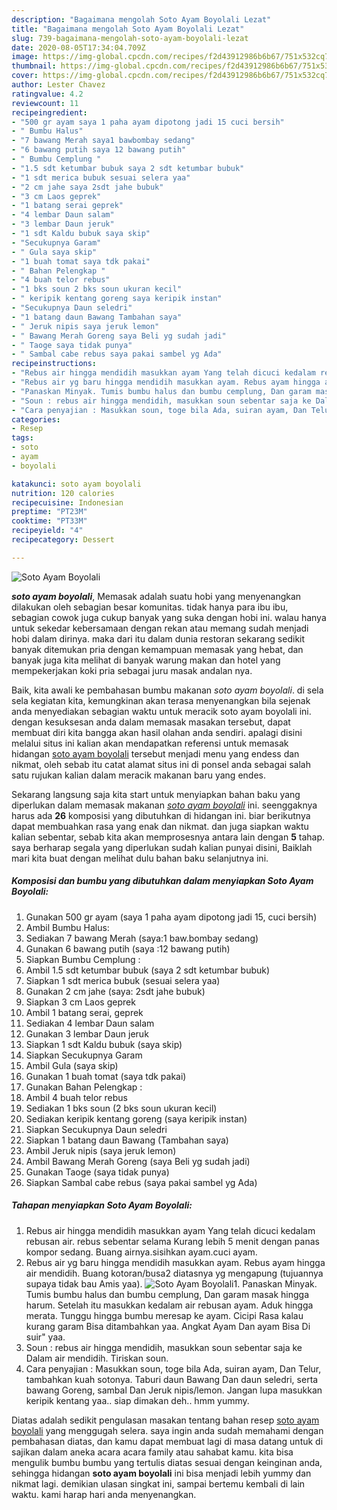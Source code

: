 ```yaml
---
description: "Bagaimana mengolah Soto Ayam Boyolali Lezat"
title: "Bagaimana mengolah Soto Ayam Boyolali Lezat"
slug: 739-bagaimana-mengolah-soto-ayam-boyolali-lezat
date: 2020-08-05T17:34:04.709Z
image: https://img-global.cpcdn.com/recipes/f2d43912986b6b67/751x532cq70/soto-ayam-boyolali-foto-resep-utama.jpg
thumbnail: https://img-global.cpcdn.com/recipes/f2d43912986b6b67/751x532cq70/soto-ayam-boyolali-foto-resep-utama.jpg
cover: https://img-global.cpcdn.com/recipes/f2d43912986b6b67/751x532cq70/soto-ayam-boyolali-foto-resep-utama.jpg
author: Lester Chavez
ratingvalue: 4.2
reviewcount: 11
recipeingredient:
- "500 gr ayam saya 1 paha ayam dipotong jadi 15 cuci bersih"
- " Bumbu Halus"
- "7 bawang Merah saya1 bawbombay sedang"
- "6 bawang putih saya 12 bawang putih"
- " Bumbu Cemplung "
- "1.5 sdt ketumbar bubuk saya 2 sdt ketumbar bubuk"
- "1 sdt merica bubuk sesuai selera yaa"
- "2 cm jahe saya 2sdt jahe bubuk"
- "3 cm Laos geprek"
- "1 batang serai geprek"
- "4 lembar Daun salam"
- "3 lembar Daun jeruk"
- "1 sdt Kaldu bubuk saya skip"
- "Secukupnya Garam"
- " Gula saya skip"
- "1 buah tomat saya tdk pakai"
- " Bahan Pelengkap "
- "4 buah telor rebus"
- "1 bks soun 2 bks soun ukuran kecil"
- " keripik kentang goreng saya keripik instan"
- "Secukupnya Daun seledri"
- "1 batang daun Bawang Tambahan saya"
- " Jeruk nipis saya jeruk lemon"
- " Bawang Merah Goreng saya Beli yg sudah jadi"
- " Taoge saya tidak punya"
- " Sambal cabe rebus saya pakai sambel yg Ada"
recipeinstructions:
- "Rebus air hingga mendidih masukkan ayam Yang telah dicuci kedalam rebusan air. rebus sebentar selama Kurang lebih 5 menit dengan panas kompor sedang. Buang airnya.sisihkan ayam.cuci ayam."
- "Rebus air yg baru hingga mendidih masukkan ayam. Rebus ayam hingga air mendidih. Buang kotoran/busa2 diatasnya yg mengapung (tujuannya supaya tidak bau Amis yaa)."
- "Panaskan Minyak. Tumis bumbu halus dan bumbu cemplung, Dan garam masak hingga harum. Setelah itu masukkan kedalam air rebusan ayam. Aduk hingga merata. Tunggu hingga bumbu meresap ke ayam. Cicipi Rasa kalau kurang garam Bisa ditambahkan yaa. Angkat Ayam Dan ayam Bisa Di suir&#34; yaa."
- "Soun : rebus air hingga mendidih, masukkan soun sebentar saja ke Dalam air mendidih. Tiriskan soun."
- "Cara penyajian : Masukkan soun, toge bila Ada, suiran ayam, Dan Telur, tambahkan kuah sotonya. Taburi daun Bawang Dan daun seledri, serta bawang Goreng, sambal Dan Jeruk nipis/lemon. Jangan lupa masukkan keripik kentang yaa.. siap dimakan deh.. hmm yummy."
categories:
- Resep
tags:
- soto
- ayam
- boyolali

katakunci: soto ayam boyolali 
nutrition: 120 calories
recipecuisine: Indonesian
preptime: "PT23M"
cooktime: "PT33M"
recipeyield: "4"
recipecategory: Dessert

---
```



![Soto Ayam Boyolali](https://img-global.cpcdn.com/recipes/f2d43912986b6b67/751x532cq70/soto-ayam-boyolali-foto-resep-utama.jpg)

<b><i>soto ayam boyolali</i></b>, Memasak adalah suatu hobi yang menyenangkan dilakukan oleh sebagian besar komunitas. tidak hanya para ibu ibu, sebagian cowok juga cukup banyak yang suka dengan hobi ini. walau hanya untuk sekedar kebersamaan dengan rekan atau memang sudah menjadi hobi dalam dirinya. maka dari itu dalam dunia restoran sekarang sedikit banyak ditemukan pria dengan kemampuan memasak yang hebat, dan banyak juga kita melihat di banyak warung makan dan hotel yang mempekerjakan koki pria sebagai juru masak andalan nya.



Baik, kita awali ke pembahasan bumbu makanan <i>soto ayam boyolali</i>. di sela sela kegiatan kita, kemungkinan akan terasa menyenangkan bila sejenak anda menyediakan sebagian waktu untuk meracik soto ayam boyolali ini. dengan kesuksesan anda dalam memasak masakan tersebut, dapat membuat diri kita bangga akan hasil olahan anda sendiri. apalagi disini melalui situs ini kalian akan mendapatkan referensi untuk memasak hidangan <u>soto ayam boyolali</u> tersebut menjadi menu yang endess dan nikmat, oleh sebab itu catat alamat situs ini di ponsel anda sebagai salah satu rujukan kalian dalam meracik makanan baru yang endes.


Sekarang langsung saja kita start untuk menyiapkan bahan baku yang diperlukan dalam memasak makanan <u><i>soto ayam boyolali</i></u> ini. seenggaknya harus ada <b>26</b> komposisi yang dibutuhkan di hidangan ini. biar berikutnya dapat membuahkan rasa yang enak dan nikmat. dan juga siapkan waktu kalian sebentar, sebab kita akan memprosesnya antara lain dengan <b>5</b> tahap. saya berharap segala yang diperlukan sudah kalian punyai disini, Baiklah mari kita buat dengan melihat dulu bahan baku selanjutnya ini.

<!--inarticleads1-->

##### Komposisi dan bumbu yang dibutuhkan dalam menyiapkan Soto Ayam Boyolali:

1. Gunakan 500 gr ayam (saya 1 paha ayam dipotong jadi 15, cuci bersih)
1. Ambil  Bumbu Halus:
1. Sediakan 7 bawang Merah (saya:1 baw.bombay sedang)
1. Gunakan 6 bawang putih (saya :12 bawang putih)
1. Siapkan  Bumbu Cemplung :
1. Ambil 1.5 sdt ketumbar bubuk (saya 2 sdt ketumbar bubuk)
1. Siapkan 1 sdt merica bubuk (sesuai selera yaa)
1. Gunakan 2 cm jahe (saya: 2sdt jahe bubuk)
1. Siapkan 3 cm Laos geprek
1. Ambil 1 batang serai, geprek
1. Sediakan 4 lembar Daun salam
1. Gunakan 3 lembar Daun jeruk
1. Siapkan 1 sdt Kaldu bubuk (saya skip)
1. Siapkan Secukupnya Garam
1. Ambil  Gula (saya skip)
1. Gunakan 1 buah tomat (saya tdk pakai)
1. Gunakan  Bahan Pelengkap :
1. Ambil 4 buah telor rebus
1. Sediakan 1 bks soun (2 bks soun ukuran kecil)
1. Sediakan  keripik kentang goreng (saya keripik instan)
1. Siapkan Secukupnya Daun seledri
1. Siapkan 1 batang daun Bawang (Tambahan saya)
1. Ambil  Jeruk nipis (saya jeruk lemon)
1. Ambil  Bawang Merah Goreng (saya Beli yg sudah jadi)
1. Gunakan  Taoge (saya tidak punya)
1. Siapkan  Sambal cabe rebus (saya pakai sambel yg Ada)




<!--inarticleads2-->

##### Tahapan menyiapkan Soto Ayam Boyolali:

1. Rebus air hingga mendidih masukkan ayam Yang telah dicuci kedalam rebusan air. rebus sebentar selama Kurang lebih 5 menit dengan panas kompor sedang. Buang airnya.sisihkan ayam.cuci ayam.
1. Rebus air yg baru hingga mendidih masukkan ayam. Rebus ayam hingga air mendidih. Buang kotoran/busa2 diatasnya yg mengapung (tujuannya supaya tidak bau Amis yaa).
<img src="//assets-global.cpcdn.com/assets/icons/button_play-2c75c40dde080a61004c1f40b05d8f140eaff45d7e9e6481dc71c63d2e7c4909.png" alt="Soto Ayam Boyolali">1. Panaskan Minyak. Tumis bumbu halus dan bumbu cemplung, Dan garam masak hingga harum. Setelah itu masukkan kedalam air rebusan ayam. Aduk hingga merata. Tunggu hingga bumbu meresap ke ayam. Cicipi Rasa kalau kurang garam Bisa ditambahkan yaa. Angkat Ayam Dan ayam Bisa Di suir&#34; yaa.
1. Soun : rebus air hingga mendidih, masukkan soun sebentar saja ke Dalam air mendidih. Tiriskan soun.
1. Cara penyajian : Masukkan soun, toge bila Ada, suiran ayam, Dan Telur, tambahkan kuah sotonya. Taburi daun Bawang Dan daun seledri, serta bawang Goreng, sambal Dan Jeruk nipis/lemon. Jangan lupa masukkan keripik kentang yaa.. siap dimakan deh.. hmm yummy.




Diatas adalah sedikit pengulasan masakan tentang bahan resep <u>soto ayam boyolali</u> yang menggugah selera. saya ingin anda sudah memahami dengan pembahasan diatas, dan kamu dapat membuat lagi di masa datang untuk di sajikan dalam aneka acara acara family atau sahabat kamu. kita bisa mengulik bumbu bumbu yang tertulis diatas sesuai dengan keinginan anda, sehingga hidangan <b>soto ayam boyolali</b> ini bisa menjadi lebih yummy dan nikmat lagi. demikian ulasan singkat ini, sampai bertemu kembali di lain waktu. kami harap hari anda menyenangkan.

